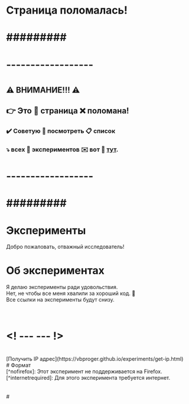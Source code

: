 # Страница поломалась!
# \#\#\#\#\#\#\#\#\#
# ------------------
# 
# 
## ⚠️ ВНИМАНИЕ!!! ⚠️
## 👉 Это 📄 страница ❌ поломана!
### ✔️ Советую 👀 посмотреть 📋 список
### ⤵️ всех 🥼 экспериментов ✉️ вот 📎 [тут](https://github.com/VBPROGER/VBPROGER.github.io/tree/main/experiments).
# 
# 
# ------------------
# \#\#\#\#\#\#\#\#\#
# Эксперименты
Добро пожаловать, отважный исследователь!
<br>
# Об экспериментах
Я делаю эксперименты ради удовольствия.
<br>
Нет, не чтобы все меня хвалили за хороший код. 🙂
<br>
Все ссылки на эксперименты будут снизу.
<br><br><br>
# <! ---  ---  !>
<br>
[Получить IP адрес](https://vbproger.github.io/experiments/get-ip.html)
<br>
# Формат
<br>
[^nofirefox]: Этот эксперимент не поддерживается на Firefox.
<br>
[^internetrequired]: Для этого эксперимента требуется интернет.
<br><br><br>
# <! ---  ---  !>
